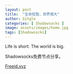 ```yaml
---
layout: post
title:  "生命短暂，世界很大"
author: Gitgle
categories: [ Shadowsocks ]
image: assets/images/home.jpg
tags: [Shadowsocks]
---
```


Life is short. The world is big.

Shadowsocks免费节点分享。

[Freeid.xyz](https://freeid.xyz/)





